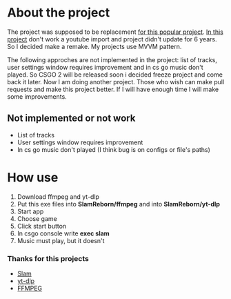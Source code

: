 # About the project
The project was supposed to be replacement [for this popular project](https://github.com/SilentSys/SLAM). [In this project](https://github.com/SilentSys/SLAM) don't work a youtube import and project didn't update for 6 years. So I decided make a remake. My projects use MVVM pattern. 

The following approches are not implemented in the project: list of tracks, user settings window requires improvement and in cs go music don't played. So CSGO 2 will be released soon i decided freeze project and come back it later. Now I am doing another project. Those who wish can make pull requests and make this project better. If I will have enough time I will make some improvements.

## Not implemented or not work
- List of tracks
- User settings window requires improvement
- In cs go music don't played (I think bug is on configs or file's paths)

# How use
1. Download ffmpeg and yt-dlp
2. Put this exe files into **SlamReborn/ffmpeg** and into **SlamReborn/yt-dlp**
3. Start app
4. Choose game 
5. Click start button
6. In csgo console write **exec slam**
7. Music must play, but it doesn't

### Thanks for this projects
- [Slam](https://github.com/SilentSys/SLAM)
- [yt-dlp](https://github.com/yt-dlp/yt-dlp)
- [FFMPEG](https://ffmpeg.org/)
